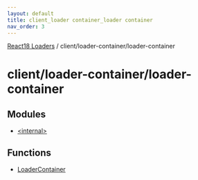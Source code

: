 ```yaml
---
layout: default
title: client_loader container_loader container
nav_order: 3
---
```


[React18 Loaders](../modules.md) / client/loader-container/loader-container

# client/loader-container/loader-container

## Modules

- [\<internal\>](client_loader-container_loader-container._internal_.md)

## Functions

- [LoaderContainer](../functions/client_loader-container_loader-container.LoaderContainer.md)
